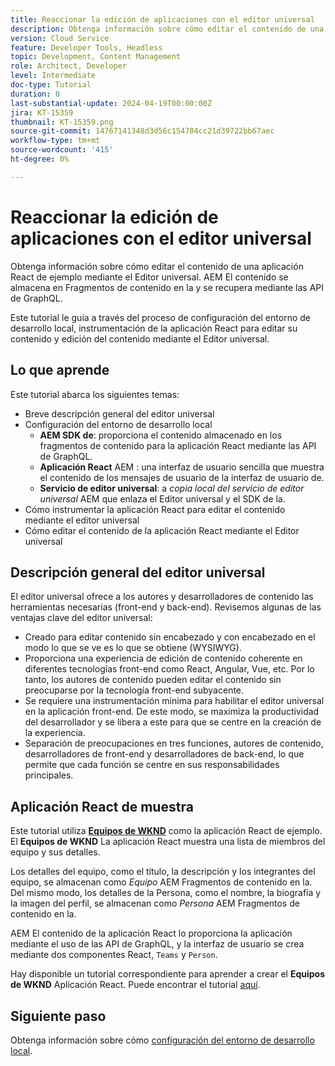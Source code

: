 ```yaml
---
title: Reaccionar la edición de aplicaciones con el editor universal
description: Obtenga información sobre cómo editar el contenido de una aplicación React de ejemplo mediante el Editor universal.
version: Cloud Service
feature: Developer Tools, Headless
topic: Development, Content Management
role: Architect, Developer
level: Intermediate
doc-type: Tutorial
duration: 0
last-substantial-update: 2024-04-19T00:00:00Z
jira: KT-15359
thumbnail: KT-15359.png
source-git-commit: 14767141348d3d56c154704cc21d39722bb67aec
workflow-type: tm+mt
source-wordcount: '415'
ht-degree: 0%

---
```



# Reaccionar la edición de aplicaciones con el editor universal

Obtenga información sobre cómo editar el contenido de una aplicación React de ejemplo mediante el Editor universal. AEM El contenido se almacena en Fragmentos de contenido en la y se recupera mediante las API de GraphQL.

Este tutorial le guía a través del proceso de configuración del entorno de desarrollo local, instrumentación de la aplicación React para editar su contenido y edición del contenido mediante el Editor universal.

## Lo que aprende

Este tutorial abarca los siguientes temas:

- Breve descripción general del editor universal
- Configuración del entorno de desarrollo local
   - **AEM SDK de**: proporciona el contenido almacenado en los fragmentos de contenido para la aplicación React mediante las API de GraphQL.
   - **Aplicación React** AEM : una interfaz de usuario sencilla que muestra el contenido de los mensajes de usuario de la interfaz de usuario de.
   - **Servicio de editor universal**: a _copia local del servicio de editor universal_ AEM que enlaza el Editor universal y el SDK de la.
- Cómo instrumentar la aplicación React para editar el contenido mediante el editor universal
- Cómo editar el contenido de la aplicación React mediante el Editor universal


## Descripción general del editor universal

El editor universal ofrece a los autores y desarrolladores de contenido las herramientas necesarias (front-end y back-end). Revisemos algunas de las ventajas clave del editor universal:

- Creado para editar contenido sin encabezado y con encabezado en el modo lo que se ve es lo que se obtiene (WYSIWYG).
- Proporciona una experiencia de edición de contenido coherente en diferentes tecnologías front-end como React, Angular, Vue, etc. Por lo tanto, los autores de contenido pueden editar el contenido sin preocuparse por la tecnología front-end subyacente.
- Se requiere una instrumentación mínima para habilitar el editor universal en la aplicación front-end. De este modo, se maximiza la productividad del desarrollador y se libera a este para que se centre en la creación de la experiencia.
- Separación de preocupaciones en tres funciones, autores de contenido, desarrolladores de front-end y desarrolladores de back-end, lo que permite que cada función se centre en sus responsabilidades principales.


## Aplicación React de muestra

Este tutorial utiliza [**Equipos de WKND**](https://github.com/adobe/aem-guides-wknd-graphql/tree/main/basic-tutorial#react-app---basic-tutorial---teampersons) como la aplicación React de ejemplo. El **Equipos de WKND** La aplicación React muestra una lista de miembros del equipo y sus detalles.

Los detalles del equipo, como el título, la descripción y los integrantes del equipo, se almacenan como _Equipo_ AEM Fragmentos de contenido en la. Del mismo modo, los detalles de la Persona, como el nombre, la biografía y la imagen del perfil, se almacenan como _Persona_ AEM Fragmentos de contenido en la.

AEM El contenido de la aplicación React lo proporciona la aplicación mediante el uso de las API de GraphQL, y la interfaz de usuario se crea mediante dos componentes React, `Teams` y `Person`.

Hay disponible un tutorial correspondiente para aprender a crear el **Equipos de WKND** Aplicación React. Puede encontrar el tutorial [aquí](https://experienceleague.adobe.com/en/docs/experience-manager-learn/getting-started-with-aem-headless/graphql/multi-step/overview).

## Siguiente paso

Obtenga información sobre cómo [configuración del entorno de desarrollo local](./local-development-setup.md).
